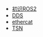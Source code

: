<!-- docs/LearnNotes/ROS2/_sidebar.md -->

* [初识ROS2](LearnNotes/ROS2/ROS2FirstTouch)
* [DDS](LearnNotes/ROS2/DDS)
* [ethercat](LearnNotes/ROS2/ethercat)
* [TSN](LearnNotes/ROS2/TSN)